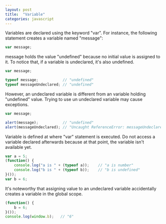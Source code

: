 ```yaml
---
layout: post
title:  "Variable"
categories: javascript
---
```


Variables are declared using the keyword "var". For instance, the following statement creates a variable named "message":

```javascript
var message;
```

message holds the value "undefined" because no initial value is assigned to it. To notice that, if a variable is undeclared, it's also undefined.

```javascript
var message;

typeof message;           // "undefined"
typeof messageUndeclared; // "undefined"
```

However, an undeclared variable is different from an variable holding "undefined" value. Trying to use un undeclared variable may cause exceptions.

```javascript
var message;

alert(message);           // "undefined"
alert(messageUndeclared); // "Uncaught ReferenceError: messageUndeclared is not defined"
```

Variable is defined at where "var" statement is executed. Do not access a variable declared afterwards because at that point, the variable isn't available yet.

```javascript
var a = 5;
(function() {
	console.log("a is " + (typeof a));    // "a is number"
	console.log("b is " + (typeof b));    // "b is undefined"
}());
var b = 6;
```

It's noteworthy that assigning value to an undeclared variable accidentally creates a variable in the global scope.

```javascript
(function() {
	b = 6;
}());
console.log(window.b);   // "6"
```